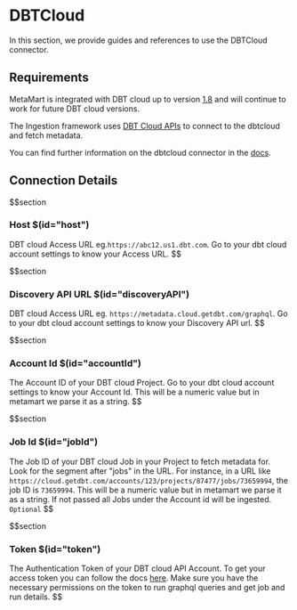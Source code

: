 # DBTCloud
In this section, we provide guides and references to use the DBTCloud connector.

## Requirements

MetaMart is integrated with DBT cloud up to version [1.8](https://docs.getdbt.com/docs/get-started-dbt) and will continue to work for future DBT cloud versions.

The Ingestion framework uses [DBT Cloud APIs](https://docs.getdbt.com/dbt-cloud/api-v2#/) to connect to the dbtcloud  and fetch metadata.

You can find further information on the dbtcloud connector in the [docs](https://docs.meta-mart.org/connectors/pipeline/dbtcloud).

## Connection Details
$$section
### Host $(id="host")
DBT cloud Access URL eg.`https://abc12.us1.dbt.com`. Go to your dbt cloud account settings to know your Access URL.
$$

$$section
### Discovery API URL $(id="discoveryAPI")
DBT cloud Access URL eg. `https://metadata.cloud.getdbt.com/graphql`. Go to your dbt cloud account settings to know your Discovery API url.
$$

$$section
### Account Id $(id="accountId")
The Account ID of your DBT cloud Project. Go to your dbt cloud account settings to know your Account Id. This will be a numeric value but in metamart we parse it as a string.
$$

$$section
### Job Id $(id="jobId")
The Job ID of your DBT cloud Job in your Project to fetch metadata for. Look for the segment after "jobs" in the URL. For instance, in a URL like `https://cloud.getdbt.com/accounts/123/projects/87477/jobs/73659994`, the job ID is `73659994`. This will be a numeric value but in metamart we parse it as a string. If not passed all Jobs under the Account id will be ingested. `Optional`
$$

$$section
### Token $(id="token")
The Authentication Token of your DBT cloud API Account. To get your access token you can follow the docs [here](https://docs.getdbt.com/docs/dbt-cloud-apis/authentication).
Make sure you have the necessary permissions on the token to run graphql queries and get job and run details. 
$$
